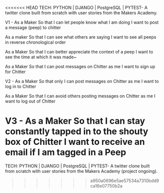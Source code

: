 <<<<<<< HEAD
TECH: PYTHON | DJANGO | PostgreSQL | PYTEST- A twitter clone built from scratch with user stories from the Makers Academy.

V1 -
As a Maker
So that I can let people know what I am doing
I want to post a message (peep) to chitter

As a maker
So that I can see what others are saying
I want to see all peeps in reverse chronological order

As a Maker
So that I can better appreciate the context of a peep
I want to see the time at which it was made~

As a Maker
So that I can post messages on Chitter as me
I want to sign up for Chitter

V2 - 
As a Maker
So that only I can post messages on Chitter as me
I want to log in to Chitter

As a Maker
So that I can avoid others posting messages on Chitter as me
I want to log out of Chitter

V3 -
As a Maker
So that I can stay constantly tapped in to the shouty box of Chitter
I want to receive an email if I am tagged in a Peep
=======
TECH: PYTHON | DJANGO | PostgreSQL | PYTEST- A twitter clone built from scratch with user stories from the Makers Academy (project ongoing).
>>>>>>> a950a0696e5ae57534a7310bdd9ca16e07750b2a
